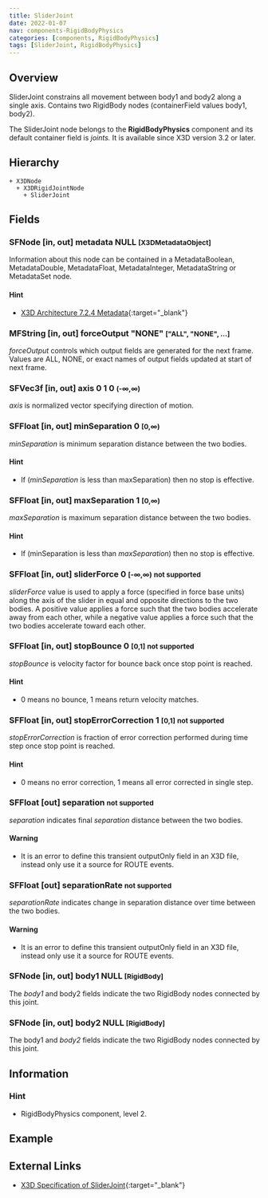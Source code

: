 ```yaml
---
title: SliderJoint
date: 2022-01-07
nav: components-RigidBodyPhysics
categories: [components, RigidBodyPhysics]
tags: [SliderJoint, RigidBodyPhysics]
---
```

<style>
.post h3 {
  word-spacing: 0.2em;
}
</style>

## Overview

SliderJoint constrains all movement between body1 and body2 along a single axis. Contains two RigidBody nodes (containerField values body1, body2).

The SliderJoint node belongs to the **RigidBodyPhysics** component and its default container field is *joints.* It is available since X3D version 3.2 or later.

## Hierarchy

```
+ X3DNode
  + X3DRigidJointNode
    + SliderJoint
```

## Fields

### SFNode [in, out] **metadata** NULL <small>[X3DMetadataObject]</small>

Information about this node can be contained in a MetadataBoolean, MetadataDouble, MetadataFloat, MetadataInteger, MetadataString or MetadataSet node.

#### Hint

- [X3D Architecture 7.2.4 Metadata](https://www.web3d.org/specifications/X3Dv4Draft/ISO-IEC19775-1v4-CD1/Part01/components/core.html#Metadata){:target="_blank"}

### MFString [in, out] **forceOutput** "NONE" <small>["ALL", "NONE", ...]</small>

*forceOutput* controls which output fields are generated for the next frame. Values are ALL, NONE, or exact names of output fields updated at start of next frame.

### SFVec3f [in, out] **axis** 0 1 0 <small>(-∞,∞)</small>

*axis* is normalized vector specifying direction of motion.

### SFFloat [in, out] **minSeparation** 0 <small>[0,∞)</small>

*minSeparation* is minimum separation distance between the two bodies.

#### Hint

- If (*minSeparation* is less than maxSeparation) then no stop is effective.

### SFFloat [in, out] **maxSeparation** 1 <small>[0,∞)</small>

*maxSeparation* is maximum separation distance between the two bodies.

#### Hint

- If (minSeparation is less than *maxSeparation*) then no stop is effective.

### SFFloat [in, out] **sliderForce** 0 <small>[-∞,∞)</small> <small class="red">not supported</small>

*sliderForce* value is used to apply a force (specified in force base units) along the axis of the slider in equal and opposite directions to the two bodies. A positive value applies a force such that the two bodies accelerate away from each other, while a negative value applies a force such that the two bodies accelerate toward each other.

### SFFloat [in, out] **stopBounce** 0 <small>[0,1]</small> <small class="red">not supported</small>

*stopBounce* is velocity factor for bounce back once stop point is reached.

#### Hint

- 0 means no bounce, 1 means return velocity matches.

### SFFloat [in, out] **stopErrorCorrection** 1 <small>[0,1]</small> <small class="red">not supported</small>

*stopErrorCorrection* is fraction of error correction performed during time step once stop point is reached.

#### Hint

- 0 means no error correction, 1 means all error corrected in single step.

### SFFloat [out] **separation** <small class="red">not supported</small>

*separation* indicates final *separation* distance between the two bodies.

#### Warning

- It is an error to define this transient outputOnly field in an X3D file, instead only use it a source for ROUTE events.

### SFFloat [out] **separationRate** <small class="red">not supported</small>

*separationRate* indicates change in separation distance over time between the two bodies.

#### Warning

- It is an error to define this transient outputOnly field in an X3D file, instead only use it a source for ROUTE events.

### SFNode [in, out] **body1** NULL <small>[RigidBody]</small>

The *body1* and body2 fields indicate the two RigidBody nodes connected by this joint.

### SFNode [in, out] **body2** NULL <small>[RigidBody]</small>

The body1 and *body2* fields indicate the two RigidBody nodes connected by this joint.

## Information

### Hint

- RigidBodyPhysics component, level 2.

## Example

<x3d-canvas src="https://create3000.github.io/media/examples/RigidBodyPhysics/SliderJoint/SliderJoint.x3d" update="auto"></x3d-canvas>

## External Links

- [X3D Specification of SliderJoint](https://www.web3d.org/documents/specifications/19775-1/V4.0/Part01/components/rigidBodyPhysics.html#SliderJoint){:target="_blank"}
